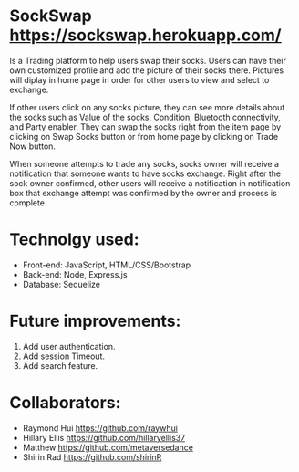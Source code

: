 # SockSwap  https://sockswap.herokuapp.com/
Is a Trading platform to help users swap their socks. Users can have their own customized profile and add the picture of their socks there. Pictures will diplay in home page in order for other users to view and select to exchange.

If other users click on any socks picture, they can see more details about the socks such as Value of the socks, Condition, Bluetooth connectivity, and Party enabler. They can swap the socks right from the item page by clicking on Swap Socks button or from home page by clicking on Trade Now button.

When someone attempts to trade any socks, socks owner will receive a notification that someone wants to have socks exchange. Right after the sock owner confirmed, other users will receive a notification in notification box that exchange attempt was confirmed by the owner and process is complete.


# Technolgy used:
- Front-end: JavaScript, HTML/CSS/Bootstrap
- Back-end: Node, Express.js
- Database: Sequelize

# Future improvements:
1. Add user authentication.
2. Add session Timeout.
3. Add search feature.

# Collaborators:
* Raymond Hui https://github.com/raywhui
* Hillary Ellis https://github.com/hillaryellis37
* Matthew https://github.com/metaversedance
* Shirin Rad https://github.com/shirinR
